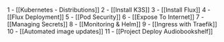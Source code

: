 1 - [[Kubernetes - Distributions]]
2 - [[Install K3S]]
3 - [[Install Flux]]
4 - [[Flux Deployment]]
5 - [[Pod Security]]
6 - [[Expose To Internet]]
7 - [[Managing Secrets]]
8 - [[Monitoring & Helm]]
9 - [[Ingress with Traefik]]
10 - [[Automated image updates]]
11 - [[Project Deploy Audiobookshelf]]